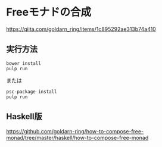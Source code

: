 # Freeモナドの合成

https://qiita.com/goldarn_ring/items/1c895292ae313b74a410

## 実行方法

```
bower install
pulp run
```

または

```
psc-package install
pulp run
```

## Haskell版

https://github.com/goldarn-ring/how-to-compose-free-monad/tree/master/haskell/how-to-compose-free-monad
